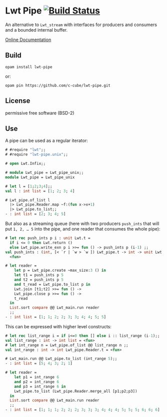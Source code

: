 # Lwt Pipe  [![Build Status](https://travis-ci.org/c-cube/lwt-pipe.svg?branch=master)](https://travis-ci.org/c-cube/lwt-pipe)

An alternative to `Lwt_stream` with interfaces for producers and consumers
and a bounded internal buffer.

[Online Documentation](https://c-cube.github.io/lwt-pipe/)

## Build

```
opam install lwt-pipe
```

or:

```
opam pin https://github.com/c-cube/lwt-pipe.git
```

## License

permissive free software (BSD-2)

## Use

A pipe can be used as a regular iterator:

```ocaml
# #require "lwt";;
# #require "lwt-pipe.unix";;

# open Lwt.Infix;;

# module Lwt_pipe = Lwt_pipe_unix;;
module Lwt_pipe = Lwt_pipe_unix

# let l = [1;2;3;4];;
val l : int list = [1; 2; 3; 4]

# Lwt_pipe.of_list l
  |> Lwt_pipe.Reader.map ~f:(fun x->x+1)
  |> Lwt_pipe.to_list;;
- : int list = [2; 3; 4; 5]
```

But also as a streaming queue (here with two producers `push_ints` that will
put `1, 2, … 5` into the pipe, and one reader that consumes the whole pipe):

```ocaml
# let rec push_ints p i : unit Lwt.t =
  if i <= 0 then Lwt.return ()
  else Lwt_pipe.write_exn p i >>= fun () -> push_ints p (i-1) ;;
val push_ints : (int, [< `r | `w > `w ]) Lwt_pipe.t -> int -> unit Lwt.t =
  <fun>

# let reader =
    let p = Lwt_pipe.create ~max_size:3 () in
    let t1 = push_ints p 5
    and t2 = push_ints p 5
    and t_read = Lwt_pipe.to_list p in
    Lwt.join [t1;t2] >>= fun () ->
    Lwt_pipe.close p >>= fun () ->
    t_read
  in
  List.sort compare @@ Lwt_main.run reader
  ;;
- : int list = [1; 1; 2; 2; 3; 3; 4; 4; 5; 5]
```

This can be expressed with higher level constructs:


```ocaml
# let rec list_range i = if i<=0 then [] else i :: list_range (i-1);;
val list_range : int -> int list = <fun>
# let int_range n = Lwt_pipe.of_list @@ list_range n ;;
val int_range : int -> int Lwt_pipe.Reader.t = <fun>

# Lwt_main.run @@ Lwt_pipe.to_list (int_range 5);;
- : int list = [5; 4; 3; 2; 1]

# let reader =
    let p1 = int_range 6
    and p2 = int_range 6
    and p3 = int_range 6 in
    Lwt_pipe.to_list (Lwt_pipe.Reader.merge_all [p1;p2;p3])
  in
  List.sort compare @@ Lwt_main.run reader
  ;;
- : int list = [1; 1; 1; 2; 2; 2; 3; 3; 3; 4; 4; 4; 5; 5; 5; 6; 6; 6]
```

